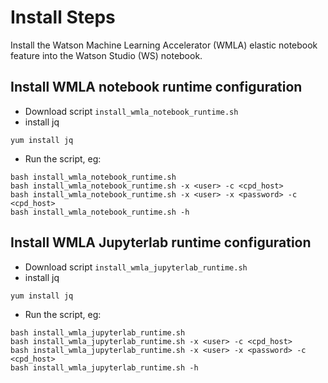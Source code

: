 
# Install Steps
Install the Watson Machine Learning Accelerator (WMLA) elastic notebook feature into the Watson Studio (WS) notebook.

## Install WMLA notebook runtime configuration
- Download script `install_wmla_notebook_runtime.sh`
- install jq
```
yum install jq
```
- Run the script, eg:
```
bash install_wmla_notebook_runtime.sh
bash install_wmla_notebook_runtime.sh -x <user> -c <cpd_host>
bash install_wmla_notebook_runtime.sh -x <user> -x <password> -c <cpd_host>
bash install_wmla_notebook_runtime.sh -h
```

## Install WMLA Jupyterlab runtime configuration
- Download script `install_wmla_jupyterlab_runtime.sh`
- install jq
```
yum install jq
```
- Run the script, eg:
```
bash install_wmla_jupyterlab_runtime.sh
bash install_wmla_jupyterlab_runtime.sh -x <user> -c <cpd_host>
bash install_wmla_jupyterlab_runtime.sh -x <user> -x <password> -c <cpd_host>
bash install_wmla_jupyterlab_runtime.sh -h
```

